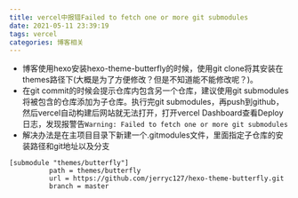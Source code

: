 ```yaml
---
title: vercel中报错Failed to fetch one or more git submodules
date: 2021-05-11 23:39:19
tags: vercel
categories: 博客相关
---
```


* 博客使用hexo安装hexo-theme-butterfly的时候，使用git clone将其安装在themes路径下(大概是为了方便修改？但是不知道能不能修改呢？)。
* 在git commit的时候会提示仓库内包含另一个仓库，建议使用git submodules将被包含的仓库添加为子仓库。执行完git submodules，再push到github，然后vercel自动构建后网站就无法打开，打开vercel Dashboard查看Deploy日志，发现报警告`Warning: Failed to fetch one or more git submodules`
* 解决办法是在主项目目录下新建一个.gitmodules文件，里面指定子仓库的安装路径和git地址以及分支
```
[submodule "themes/butterfly"]
          path = themes/butterfly
          url = https://github.com/jerryc127/hexo-theme-butterfly.git
          branch = master
```